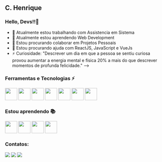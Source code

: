 ## C. Henrique
### Hello, Devs!!👋

- 🔭 Atualmente estou trabalhando com Assistencia em Sistema
- 🌱 Atualmente estou aprendendo Web Development
- 👯 Estou procurando colaborar em Projetos Pessoais
- 🤔 Estou procurando ajuda com ReactJS, JavaScript e VueJs
- ⚡ Curiosidade: "Descrever um dia em que a pessoa se sentiu curiosa provou aumentar a energia mental e física 20% a mais do que descrever momentos de profunda felicidade."
-->
### Ferramentas e Tecnologias ⚡
<img src="https://cdn.jsdelivr.net/gh/devicons/devicon/icons/microsoftsqlserver/microsoftsqlserver-plain-wordmark.svg"  width="40" height="40"/>          <img src="https://cdn.jsdelivr.net/gh/devicons/devicon/icons/vscode/vscode-original.svg"  width="40" height="40" />          <img src="https://cdn.jsdelivr.net/gh/devicons/devicon/icons/trello/trello-plain.svg"  width="40" height="40"/>          <img src="https://cdn.jsdelivr.net/gh/devicons/devicon/icons/git/git-original.svg"  width="40" height="40"/>          <img src="https://cdn.jsdelivr.net/gh/devicons/devicon/icons/canva/canva-original.svg"  width="40" height="40"/>          <img src="https://cdn.jsdelivr.net/gh/devicons/devicon/icons/windows8/windows8-original.svg"  width="40" height="40"/>          <img src="https://cdn.jsdelivr.net/gh/devicons/devicon/icons/linux/linux-original.svg"  width="40" height="40"/>

### Estou aprendendo 📚
<img src="https://cdn.jsdelivr.net/gh/devicons/devicon/icons/react/react-original.svg"  width="40" height="40"/>
<img src="https://cdn.jsdelivr.net/gh/devicons/devicon/icons/vuejs/vuejs-original.svg"  width="40" height="40"/>
<img src="https://cdn.jsdelivr.net/gh/devicons/devicon/icons/javascript/javascript-original.svg"  width="40" height="40"/>
<img src="https://cdn.jsdelivr.net/gh/devicons/devicon/icons/microsoftsqlserver/microsoftsqlserver-plain.svg"  width="40" height="40"/>

### Contatos:

<div sytle="display:flex;justify-content: center;align-items: center;">
<a href="https://instagram.com/henriqueoliveirx" target="_blank"><img src="https://img.shields.io/badge/-Instagram-%23E4405F?style=for-the-badge&logo=instagram&logoColor=white" target="_blank"></a>
<a href = "mailto:camilo.henri.ch@gmail.com"><img src="https://img.shields.io/badge/Gmail-D14836?style=for-the-badge&logo=gmail&logoColor=white" target="_blank"></a>
<a href="https://www.linkedin.com/in/camilohenrique" target="_blank"><img src="https://img.shields.io/badge/-LinkedIn-%230077B5?style=for-the-badge&logo=linkedin&logoColor=white" target="_blank"></a>   
</div>

